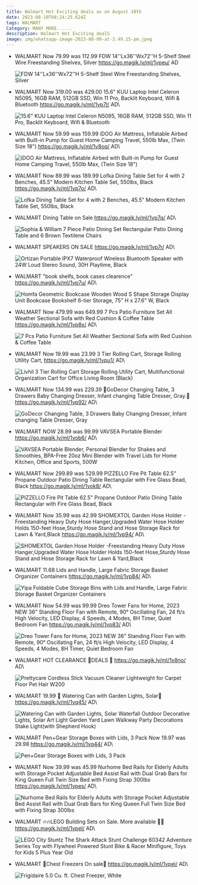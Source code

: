 ```yaml
---
title: Walmart Hot Exciting deals as on August 10th
date: 2023-08-10T08:24:25.624Z
tags: WALMART
Category: MANY MORE......
description: Walmart Hot Exciting dealS
image: img/whatsapp-image-2023-08-09-at-3.49.15-pm.jpeg
---
```

* WALMART
  Now 79.99 was 112.99
  FDW 14''Lx36''Wx72''H 5-Shelf Steel Wire Freestanding Shelves, Silver
  https://go.magik.ly/ml/1vpeu/
  AD

  ![FDW 14''Lx36''Wx72''H 5-Shelf Steel Wire Freestanding Shelves, Silver](https://i5.walmartimages.com/asr/c63b93f9-be47-4989-a3ea-0fc394d87a98.01929a2f087a24da2724ae3cfced7299.jpeg?odnHeight=2000&odnWidth=2000&odnBg=FFFFFF)
* WALMART
  Now 319.00 was 429.00
  15.6" KUU Laptop Intel Celeron N5095, 16GB RAM, 512GB SSD, Win 11 Pro, Backlit Keyboard, Wifi & Bluetooth
  https://go.magik.ly/ml/1vp7l/
  AD\

  ![15.6" KUU Laptop Intel Celeron N5095, 16GB RAM, 512GB SSD, Win 11 Pro, Backlit Keyboard, Wifi & Bluetooth](https://i5.walmartimages.com/seo/15-6-KUU-Laptop-Intel-Celeron-N5095-16GB-RAM-512GB-SSD-Win-11-Pro-Backlit-Keyboard-Wifi-Bluetooth_c7bd1af3-c103-4d73-a9fd-5835fe0ff76a.d11041860b24a9e288796b8c2dcdce1a.jpeg?odnHeight=2000&odnWidth=2000&odnBg=FFFFFF)
* WALMART
  Now 59.99 was 159.99
  iDOO Air Mattress, Inflatable Airbed with Built-in Pump for Guest Home Camping Travel, 550lb Max, (Twin Size 18")
  https://go.magik.ly/ml/1v8oq/
  AD\

  ![iDOO Air Mattress, Inflatable Airbed with Built-in Pump for Guest Home Camping Travel, 550lb Max, (Twin Size 18")](https://i5.walmartimages.com/asr/bab160ea-0c12-49c5-bbfb-f0efe58980d8.2a1195355b95c98685c202b1457fc5ac.jpeg?odnHeight=768&odnWidth=768&odnBg=FFFFFF)
* WALMART
  Now 89.99 was 189.99
  Lofka Dining Table Set for 4 with 2 Benches, 45.5" Modern Kitchen Table Set, 550lbs, Black
  https://go.magik.ly/ml/1vp7o/
  AD\

  ![Lofka Dining Table Set for 4 with 2 Benches, 45.5" Modern Kitchen Table Set, 550lbs, Black](https://i5.walmartimages.com/asr/fe1b04f0-bdd6-42ec-ad0a-5e13e964fad2.fde3c79abb395c1f24a6f551ddc6ea00.jpeg?odnHeight=768&odnWidth=768&odnBg=FFFFFF)
* WALMART
  Dining Table on Sale
  https://go.magik.ly/ml/1vp7q/
  AD\

  ![Sophia & William 7 Piece Patio Dining Set Rectangular Patio Dining Table and 6 Brown Textilene Chairs](https://i5.walmartimages.com/asr/a8987c1a-4e95-4839-b905-01ba954784e8.62d8e89c4b33d4502c61aa2853b072a6.jpeg?odnHeight=768&odnWidth=768&odnBg=FFFFFF)
* WALMART 
  SPEAKERS ON SALE 
  https://go.magik.ly/ml/1vp7r/
  AD\

  ![Ortizan Portable IPX7 Waterproof Wireless Bluetooth Speaker with 24W Loud Stereo Sound, 30H Playtime, Black](https://i5.walmartimages.com/seo/Ortizan-Portable-IPX7-Waterproof-Wireless-Bluetooth-Speaker-with-24W-Loud-Stereo-Sound-30H-Playtime-Black_7c72def3-43e4-4e10-951a-f9b3514c5467.ce38c5b9233685499cfebcc2fd87622d.png?odnHeight=768&odnWidth=768&odnBg=FFFFFF)
* WALMART 
   "book shelfs, book cases clearence"
  https://go.magik.ly/ml/1vp7u/
  AD\

  ![Homfa Geometric Bookcase Wooden Wood S Shape Storage Display Unit Bookcase Bookshelf 6-tier Storage, 75" H x 27.6" W, Black](https://i5.walmartimages.com/seo/Homfa-Geometric-Bookcase-Wooden-Wood-S-Shape-Storage-Display-Unit-Bookcase-Bookshelf-6-tier-Storage-75-H-x-27-6-W-Black_12a15492-4dcd-40ce-8bb3-b973b6ad9293.b1cbeab4ed14a92422f45d03d6027796.jpeg?odnHeight=768&odnWidth=768&odnBg=FFFFFF)
* WALMART 
  Now 479.99 was 649.99
  7 Pcs Patio Furniture Set All Weather Sectional Sofa with Red Cushion & Coffee Table
  https://go.magik.ly/ml/1vp8x/
  AD\

  ![7 Pcs Patio Furniture Set All Weather Sectional Sofa with Red Cushion & Coffee Table](https://i5.walmartimages.com/asr/ce8ad5e0-cabb-469f-b688-f397ddba700e.d89d11f54d3ec462f7f1b13114798540.png?odnHeight=612&odnWidth=612&odnBg=FFFFFF)

  <!--EndFragment-->

* WALMART 
  Now 19.99 was 23.99
  3 Tier Rolling Cart, Storage Rolling Utility Cart,
  https://go.magik.ly/ml/1vpu1/
  AD\

  ![Livhil 3 Tier Rolling Cart Storage Rolling Utility Cart, Multifunctional Organization Cart for Office Living Room (Black)](https://i5.walmartimages.com/asr/007e2f06-a716-4d78-a464-790cdaf253f0.ffcd09f1ec1936eb7dfe136e4a562c93.jpeg?odnHeight=768&odnWidth=768&odnBg=FFFFFF)
* WALMART 
  Now 134.99 was 229.39
  🎀GoDecor Changing Table, 3 Drawers Baby Changing Dresser, Infant changing Table Dresser, Gray.🎀
  https://go.magik.ly/ml/1vp92/
  AD\

  ![GoDecor Changing Table, 3 Drawers Baby Changing Dresser, Infant changing Table Dresser, Gray](https://i5.walmartimages.com/seo/GoDecor-Changing-Table-3-Drawers-Baby-Changing-Dresser-Infant-changing-Table-Dresser-Gray_4831e562-ca4e-4b44-a7f7-d40a50cf8d7e.fd994ce59655fe6dac92cc7a6d4c300b.jpeg?odnHeight=2000&odnWidth=2000&odnBg=FFFFFF)
* WALMART 
  NOW  28.99 was 99.99
   VAVSEA Portable Blender
  https://go.magik.ly/ml/1vob6/
  AD\

  ![VAVSEA Portable Blender, Personal Blender for Shakes and Smoothies, BPA-Free 20oz Mini Blender with Travel Lids  for Home Kitchen, Office and Sports, 500W](https://i5.walmartimages.com/seo/VAVSEA-Portable-Blender-Personal-Blender-Shakes-Smoothies-BPA-Free-20oz-Mini-Travel-Lids-Home-Kitchen-Office-Sports-500W_5bd8bd4e-1f2b-4c40-a972-cc41efda9b4c.a82ddb483fcbb53dc09ff7ea455ca2e5.jpeg?odnHeight=2000&odnWidth=2000&odnBg=FFFFFF)
* WALMART
  Now 299.89 was 529.99
  PIZZELLO Fire Pit Table 62.5" Propane Outdoor Patio Dining Table Rectangular with Fire Glass Bead, Black
  https://go.magik.ly/ml/1vok8/
  AD\

  ![PIZZELLO Fire Pit Table 62.5" Propane Outdoor Patio Dining Table Rectangular with Fire Glass Bead, Black](https://i5.walmartimages.com/asr/20c88174-637d-4b9a-9b7d-6750ac76965a.02e65ba9e23c83f1bfb970156b7c9a48.jpeg?odnHeight=768&odnWidth=768&odnBg=FFFFFF)
* WALMART
  Now 35.99 was 42.99
  SHOMEXTOL Garden Hose Holder -Freestanding Heavy Duty Hose Hanger,Upgraded Water Hose Holder Holds 150-feet Hose,Sturdy Hose Stand and Hose Storage Rack for Lawn & Yard,Black
  https://go.magik.ly/ml/1vp94/
  AD\

  ![SHOMEXTOL Garden Hose Holder -Freestanding Heavy Duty Hose Hanger,Upgraded Water Hose Holder Holds 150-feet Hose,Sturdy Hose Stand and Hose Storage Rack for Lawn & Yard,Black](https://i5.walmartimages.com/asr/d3457279-5d9c-4dd9-9d1b-f5264ab10e77.ffe1f24f3b8ce8832015e4a5bf318d80.jpeg?odnHeight=2000&odnWidth=2000&odnBg=FFFFFF)
* WALMART
  11.68
  Lids and Handle, Large Fabric Storage Basket Organizer Containers
   https://go.magik.ly/ml/1vp84/
  AD\

  ![Yipa Foldable Cube Storage Bins with Lids and Handle, Large Fabric Storage Basket Organizer Containers](https://i5.walmartimages.com/asr/80188ddf-49a8-4581-8b6d-8d4c45973043.54e2a1f3cd517a0689cc9c70d131cd6d.jpeg?odnHeight=768&odnWidth=768&odnBg=FFFFFF)
* WALMART
  Now 54.99 was 99.99
  Dreo Tower Fans for Home, 2023 NEW 36" Standing Floor Fan with Remote, 90° Oscillating Fan, 24 ft/s High Velocity, LED Display, 4 Speeds, 4 Modes, 8H Timer, Quiet Bedroom Fan
  https://go.magik.ly/ml/1vp83/
  AD\

  ![Dreo Tower Fans for Home, 2023 NEW 36" Standing Floor Fan with Remote, 90° Oscillating Fan, 24 ft/s High Velocity, LED Display, 4 Speeds, 4 Modes, 8H Timer, Quiet Bedroom Fan](https://i5.walmartimages.com/seo/Dreo-Tower-Fans-Home-2023-NEW-36-Standing-Floor-Fan-Remote-90-Oscillating-Fan-24-ft-s-High-Velocity-LED-Display-4-Speeds-Modes-8H-Timer-Quiet-Bedroom_3321fca3-9564-4698-b05b-24c6d2243777.0266cc5eaf9249d42f2761f2109b40ab.jpeg?odnHeight=2000&odnWidth=2000&odnBg=FFFFFF)
* WALMART
  HOT CLEARANCE 
  🎀DEALS 🎀
  https://go.magik.ly/ml/1v8no/
  AD\

  ![Prettycare Cordless Stick Vacuum Cleaner Lightweight for Carpet Floor Pet Hair W200](https://i5.walmartimages.com/seo/Prettycare-Cordless-Stick-Vacuum-Cleaner-Lightweight-for-Carpet-Floor-Pet-Hair-W200_f475d70c-2781-4257-9287-1d2ec3ddf191.d63de166122540a585f3a8342077ccd8.jpeg?odnHeight=2000&odnWidth=2000&odnBg=FFFFFF)
* WALMART
  19.99
    🌟 Watering Can with Garden Lights, Solar🌟
  https://go.magik.ly/ml/1vq45/
  AD\

  ![Watering Can with Garden Lights, Solar Waterfall Outdoor Decorative Lights, Solar Art Light Garden Yard Lawn Walkway Party Decorations Stake Light(with Shepherd Hook)](https://i5.walmartimages.com/seo/Watering-Can-Garden-Lights-Solar-Waterfall-Outdoor-Decorative-Art-Light-Yard-Lawn-Walkway-Party-Decorations-Stake-Light-with-Shepherd-Hook_09e42a79-3a63-4a5d-b307-79226cf70cb5.3e454409db789c38595415b9bb4ac4c9.jpeg?odnHeight=2000&odnWidth=2000&odnBg=FFFFFF)
* WALMART
  Pen+Gear Storage Boxes with Lids, 3 Pack
  Now 19.97 was 29.98
  https://go.magik.ly/ml/1vq44/
  AD\

  ![Pen+Gear Storage Boxes with Lids, 3 Pack](https://i5.walmartimages.com/seo/Pen-Gear-Storage-Boxes-with-Lids-3-Pack_56b79a6d-e9c0-43b2-9050-8e1fe05492c0.9a351b825db6fd8b1ac5995236af5750.jpeg?odnHeight=2000&odnWidth=2000&odnBg=FFFFFF)
* WALMART
  Now 39.99 was 45.99
  Nurhome Bed Rails for Elderly Adults with Storage Pocket Adjustable Bed Assist Rail with Dual Grab Bars for King Queen Full Twin Size Bed with Fixing Strap 300lbs
  https://go.magik.ly/ml/1vpes/
  AD\

  ![Nurhome Bed Rails for Elderly Adults with Storage Pocket Adjustable Bed Assist Rail with Dual Grab Bars for King Queen Full Twin Size Bed with Fixing Strap 300lbs](https://i5.walmartimages.com/asr/a87025e2-b696-4087-8c5a-f111251050f2.821fc717bb8a8f14b3738c506f2d1a54.jpeg?odnHeight=2000&odnWidth=2000&odnBg=FFFFFF)
* WALMART
  🔥🔥LEGO Building Sets on Sale. More available 🤩🤩 
  https://go.magik.ly/ml/1vpel/
  AD\

  ![LEGO City Stuntz The Shark Attack Stunt Challenge 60342 Adventure Series Toy with Flywheel Powered Stunt Bike & Racer Minifigure, Toys for Kids 5 Plus Year Old](https://i5.walmartimages.com/seo/LEGO-City-Stuntz-The-Shark-Attack-Stunt-Challenge-60342-Adventure-Series-Toy-Flywheel-Powered-Bike-Racer-Minifigure-Toys-Kids-5-Plus-Year-Old_50b176e0-9f73-4c7f-8a2b-bc5387af6381.c719cd34eb7dd0ecf0d601226d282b46.jpeg?odnHeight=768&odnWidth=768&odnBg=FFFFFF)
* WALMART
   🌟Chest Freezers On sale🌟
  https://go.magik.ly/ml/1vpei/
  AD\

  ![Frigidaire 5.0 Cu. ft. Chest Freezer, White](https://i5.walmartimages.com/seo/Frigidaire-5-0-Cu-ft-Chest-Freezer-White_5741f11b-9a97-4580-a742-5591718a2099.a94221db15db0a1070c715355d0b1fb2.jpeg?odnHeight=612&odnWidth=612&odnBg=FFFFFF)